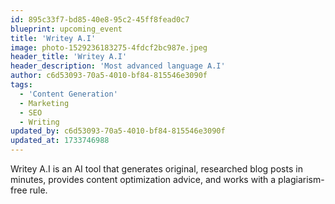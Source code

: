 ```yaml
---
id: 895c33f7-bd85-40e8-95c2-45ff8fead0c7
blueprint: upcoming_event
title: 'Writey A.I'
image: photo-1529236183275-4fdcf2bc987e.jpeg
header_title: 'Writey A.I'
header_description: 'Most advanced language A.I'
author: c6d53093-70a5-4010-bf84-815546e3090f
tags:
  - 'Content Generation'
  - Marketing
  - SEO
  - Writing
updated_by: c6d53093-70a5-4010-bf84-815546e3090f
updated_at: 1733746988
---
```

Writey A.I is an AI tool that generates original, researched blog posts in minutes,
provides content optimization advice, and works with a plagiarism-free rule.